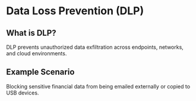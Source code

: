 # Data Loss Prevention (DLP)

## What is DLP?
DLP prevents unauthorized data exfiltration across endpoints, networks, and cloud environments.

## Example Scenario
Blocking sensitive financial data from being emailed externally or copied to USB devices.
